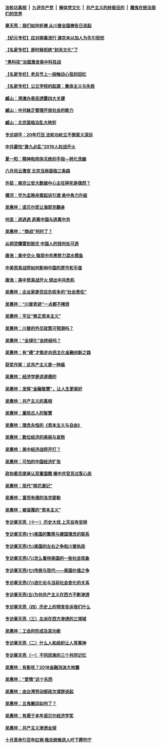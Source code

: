 ####  [法轮功真相](../../../../basic/blob/master/README.md?t=06221302) &nbsp;|&nbsp; [九评共产党](../../../../9ping.md/blob/master/README.md?t=06221302) &nbsp;|&nbsp; [解体党文化](../../../../jtdwh.md/blob/master/README.md?t=06221302)  &nbsp;|&nbsp; [共产主义的终极目的](../../../../gczydzjmd.md/blob/master/README.md?t=06221302) &nbsp;|&nbsp; [魔鬼在统治我们的世界](../../../../mgztzwmdsj.md/blob/master/README.md?t=06221302) 

#### [章天亮：我们如何祈祷 从川普全国祷告日说起](../pages/nsc423/n11944627.md?t=06221302) 

#### [【纪元专栏】应对病毒流行 渥京未以加人为先引担忧](../pages/nsc423/n11875714.md?t=06221302) 

#### [【名家专栏】是时候拒绝“封杀文化”了](../pages/nsc423/n11814093.md?t=06221302) 

#### [“黑科技”治国激发美中科技战](../pages/nsc423/n11638056.md?t=06221302) 

#### [【名家专栏】老兵节上一段触动心弦的回忆](../pages/nsc423/n11646016.md?t=06221302) 

#### [【名家专栏】公立学校的起源：集体主义与失败](../pages/nsc423/n11601833.md?t=06221302) 

#### [臧山：港澳办表态透露四大关键](../pages/nsc423/n11421628.md?t=06221302) 

#### [臧山：中共缺乏管理开放社会的能力](../pages/nsc423/n11407457.md?t=06221302) 

#### [臧山：北京面临治乱大转折](../pages/nsc423/n11406895.md?t=06221302) 

#### [专访胡平：20年打压 法轮功屹立不倒意义深远](../pages/nsc423/n11398800.md?t=06221302) 

#### [中共最怕“逢九必乱”2019人权战开火](../pages/nsc423/n11385248.md?t=06221302) 

#### [夏一阳：精神和肉体灭绝的手段—转化洗脑](../pages/nsc423/n11368250.md?t=06221302) 

#### [六月风云激变 北京当局面临三条路](../pages/nsc423/n11313668.md?t=06221302) 

#### [许茹：南京公安大数据中心主任猝死是偶然？](../pages/nsc423/n11064744.md?t=06221302) 

#### [横河：华为孟晚舟案起诉引渡 美中角力升级](../pages/nsc423/n11027230.md?t=06221302) 

#### [吴惠林：诺贝尔奖让海耶克翻身](../pages/nsc423/n10890049.md?t=06221302) 

#### [何坚：逃逃逃 逃离中国与逃离中共](../pages/nsc423/n10592891.md?t=06221302) 

#### [吴惠林：“商战”何时了？](../pages/nsc423/n10573558.md?t=06221302) 

#### [从网贷爆雷到股灾 中国人的钱何处可逃](../pages/nsc423/n10572800.md?t=06221302) 

#### [唐浩：美中交火 隐现中共黑势力混水摸鱼](../pages/nsc423/n10544040.md?t=06221302) 

#### [中美贸易战将如何影响中国的房市和币值](../pages/nsc423/n10543697.md?t=06221302) 

#### [唐浩：美中贸易战开火 烧出中共危机](../pages/nsc423/n10540126.md?t=06221302) 

#### [吴惠林：企业家是否应负较多的“社会责任”](../pages/nsc423/n10535022.md?t=06221302) 

#### [吴惠林：“川普奇迹”一点都不稀奇](../pages/nsc423/n10512808.md?t=06221302) 

#### [吴惠林：平议“修正资本主义”](../pages/nsc423/n10495724.md?t=06221302) 

#### [吴惠林：川普的外交政策可预测吗？](../pages/nsc423/n10462387.md?t=06221302) 

#### [吴惠林：“全球化”会终结吗？](../pages/nsc423/n10452838.md?t=06221302) 

#### [吴惠林：有“德”才能走向民主化金融创新之路](../pages/nsc423/n10432292.md?t=06221302) 

#### [获奖作家：这共产主义是一种癌](../pages/nsc423/n10431541.md?t=06221302) 

#### [吴惠林：经济学是讲道德的](../pages/nsc423/n10398014.md?t=06221302) 

#### [吴惠林：发挥“金融智慧”，让人生更美好](../pages/nsc423/n10375019.md?t=06221302) 

#### [吴惠林：共产主义的真相](../pages/nsc423/n10351394.md?t=06221302) 

#### [吴惠林：重拾古人的智慧](../pages/nsc423/n10337691.md?t=06221302) 

#### [吴惠林：理念永恒的《资本主义与自由》](../pages/nsc423/n10316274.md?t=06221302) 

#### [吴惠林：数位经济的美丽与哀愁](../pages/nsc423/n10292946.md?t=06221302) 

#### [吴惠林：美中经济战将开打？](../pages/nsc423/n10258825.md?t=06221302) 

#### [吴惠林：可怕的中国经济扩张](../pages/nsc423/n10219147.md?t=06221302) 

#### [政协委员提承认双重国籍 揭中共官员过客心态](../pages/nsc423/n10208809.md?t=06221302) 

#### [吴惠林：现代“桃花源记”](../pages/nsc423/n10185234.md?t=06221302) 

#### [吴惠林：富而有德的洛克斐勒](../pages/nsc423/n10142264.md?t=06221302) 

#### [吴惠林：被诬蔑的“资本主义”](../pages/nsc423/n10124816.md?t=06221302) 

#### [专访章天亮（十一）历史大戏 上天自有安排](../pages/nsc423/n10094905.md?t=06221302) 

#### [专访章天亮(十)美国的繁荣与建国理念的联系](../pages/nsc423/n10094899.md?t=06221302) 

#### [专访章天亮(九)美国的左右之争和川普执政](../pages/nsc423/n10094889.md?t=06221302) 

#### [专访章天亮(八)怎么看待美国的一些社会现象](../pages/nsc423/n10094857.md?t=06221302) 

#### [专访章天亮(七)传统与现代——美国价值之争](../pages/nsc423/n10093140.md?t=06221302) 

#### [专访章天亮(六)进化论与当前社会变化的关系](../pages/nsc423/n10092036.md?t=06221302) 

#### [专访章天亮(五)为何共产主义在西方不断渗透](../pages/nsc423/n10083620.md?t=06221302) 

#### [专访章天亮（四）历史上的预言告诉我们什么](../pages/nsc423/n10083606.md?t=06221302) 

#### [专访章天亮（三）左派在西方渗透的三领域](../pages/nsc423/n10081115.md?t=06221302) 

#### [吴惠林：工会的形成及其功能](../pages/nsc423/n10080633.md?t=06221302) 

#### [专访章天亮（二）什么人和组织让人背离神](../pages/nsc423/n10076637.md?t=06221302) 

#### [专访章天亮（一）不同民族的三个共同记忆](../pages/nsc423/n10074188.md?t=06221302) 

#### [吴惠林：有影呒？2018金融泡沫大地震](../pages/nsc423/n10040534.md?t=06221302) 

#### [吴惠林：“爱情”这个东西](../pages/nsc423/n10019423.md?t=06221302) 

#### [吴惠林：由台湾劳动部政次请辞说起](../pages/nsc423/n9979679.md?t=06221302) 

#### [吴惠林：五鬼搬运如何了？](../pages/nsc423/n9925338.md?t=06221302) 

#### [吴惠林：有感于本年诺贝尔经济学奖](../pages/nsc423/n9871883.md?t=06221302) 

#### [吴惠林：共产主义渗透全球](../pages/nsc423/n9812748.md?t=06221302) 

#### [十月革命引百年红祸 俄总统候选人吁下葬列宁](../pages/nsc423/n9810182.md?t=06221302) 

